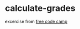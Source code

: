 # calculate-grades
excercise from [free code camp](https://www.freecodecamp.org/learn/foundational-c-sharp-with-microsoft/write-your-first-code-using-c-sharp/guided-project-calculate-and-print-student-grades)

